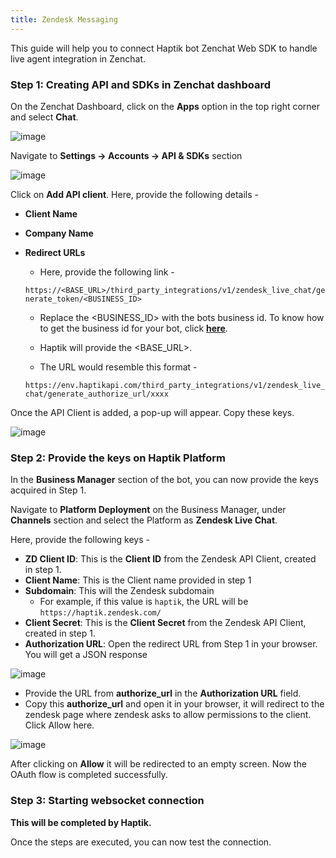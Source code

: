 ```yaml
---
title: Zendesk Messaging
---
```


This guide will help you to connect Haptik bot Zenchat Web SDK to handle live agent integration in Zenchat.

### Step 1: Creating API and SDKs in Zenchat dashboard

On the Zenchat Dashboard, click on the **Apps** option in the top right corner and select **Chat**.

![image](https://user-images.githubusercontent.com/75118325/116492749-af198200-a8ba-11eb-8ae4-bb36c16ab51e.png)

Navigate to **Settings -> Accounts -> API & SDKs** section

![image](https://user-images.githubusercontent.com/75118325/116492907-19322700-a8bb-11eb-9ef5-399abb27a9fc.png)

Click on **Add API client**. Here, provide the following details - 

* **Client Name**
* **Company Name**
* **Redirect URLs**

  * Here, provide the following link -
  
   `https://<BASE_URL>/third_party_integrations/v1/zendesk_live_chat/generate_token/<BUSINESS_ID>`
    * Replace the <BUSINESS_ID> with the bots business id. To know how to get the business id for your bot, click [**here**](https://docs.haptik.ai/bot-builder/basic/sharebot#what-does-the-share-option-do).
    * Haptik will provide the <BASE_URL>.
    
    * The URL would resemble this format - 
    
    `https://env.haptikapi.com/third_party_integrations/v1/zendesk_live_chat/generate_authorize_url/xxxx`

Once the API Client is added, a pop-up will appear. Copy these keys.

![image](https://user-images.githubusercontent.com/75118325/116493400-4c28ea80-a8bc-11eb-841a-2bcef3215ef8.png)

### Step 2: Provide the keys on Haptik Platform

In the **Business Manager** section of the bot, you can now provide the keys acquired in Step 1.

Navigate to **Platform Deployment** on the Business Manager, under **Channels** section and select the Platform as **Zendesk Live Chat**.

Here, provide the following keys - 
* **ZD Client ID**: This is the **Client ID** from the Zendesk API Client, created in step 1.
* **Client Name**: This is the Client name provided in step 1
* **Subdomain**: This will the Zendesk subdomain
  * For example, if this value is `haptik`, the URL will be `https://haptik.zendesk.com/`
* **Client Secret**: This is the **Client Secret** from the Zendesk API Client, created in step 1.
* **Authorization URL**: Open the redirect URL from Step 1 in your browser. You will get a JSON response 

![image](https://user-images.githubusercontent.com/75118325/116494271-1a188800-a8be-11eb-9db8-63bd8bce47e0.png)

  * Provide the URL from **authorize_url** in the **Authorization URL** field.
  * Copy this **authorize_url** and open it in your browser, it will redirect to the zendesk page where zendesk asks to allow permissions to the client. Click Allow here.

![image](https://user-images.githubusercontent.com/75118325/116494457-7c718880-a8be-11eb-8f74-57b8fdf6d55c.png)

After clicking on **Allow** it will be redirected to an empty screen. Now the OAuth flow is completed successfully.

### Step 3: Starting websocket connection

**This will be completed by Haptik.**

Once the steps are executed, you can now test the connection.

